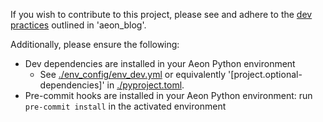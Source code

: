 If you wish to contribute to this project, please see and adhere to the [dev practices](https://github.com/sainsburyWellcomeCentre/aeon_blog#dev-practices) outlined in 'aeon_blog'.

Additionally, please ensure the following:
- Dev dependencies are installed in your Aeon Python environment 
    - See [./env_config/env_dev.yml](./env_config/env_dev.yml) or equivalently '[project.optional-dependencies]' in [./pyproject.toml](./pyproject.toml).
- Pre-commit hooks are installed in your Aeon Python environment: run `pre-commit install` in the activated environment